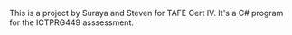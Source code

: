This is a project by Suraya and Steven for TAFE Cert IV.
It's a C# program for the ICTPRG449 asssessment.
